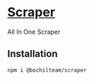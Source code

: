 # [Scraper](../../README.md)
All In One Scraper

## Installation
```sh
npm i @bochilteam/scraper
```